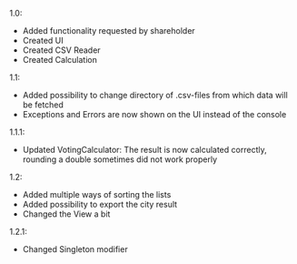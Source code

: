 1.0:
  - Added functionality requested by shareholder
  - Created UI
  - Created CSV Reader
  - Created Calculation

1.1:
  - Added possibility to change directory of .csv-files from which data will be fetched
  - Exceptions and Errors are now shown on the UI instead of the console

1.1.1:
  - Updated VotingCalculator: The result is now calculated correctly, rounding a double sometimes did not work properly

1.2:
  - Added multiple ways of sorting the lists
  - Added possibility to export the city result
  - Changed the View a bit

1.2.1:
  - Changed Singleton modifier
